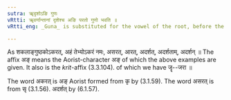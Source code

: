 ```yaml
---
sutra: ॠदृशोऽङि गुणः
vRtti: ॠवर्णान्तानां दृशेश्च अङि परतो गुणो भवति ॥
vRtti_eng: _Guna_ is substituted for the vowel of the root, before the affix अङ्, in the roots ending in ऋ or ॠ, as well as in दृश् ॥

---
```

As शकलाङ्गुष्ठकोऽकरत्, अहं तेभ्योऽकरं नमः, असरत्, आरत्, अदर्शत्, अदर्शताम्, अदर्शन् ॥ The affix अङ् means the Aorist-character अङ् of which the above examples are given. It also is the _krit_-affix (3.3.104). of which we have जॄ--जरा ॥

The word अकरत् is अङ् Aorist formed from कृ by (3.1.59). The word असरत् is from सृ (3.1.56). अदर्शत् by (6.1.57).